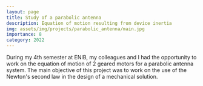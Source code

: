 ```yaml
---
layout: page
title: Study of a parabolic antenna
description: Equation of motion resulting from device inertia
img: assets/img/projects/parabolic_antenna/main.jpg
importance: 8
category: 2022
---
```

During my 4th semester at ENIB, my colleagues and I had the opportunity to work on the equation of motion of 2 geared motors for a parabolic antenna system. The main objective of this project was to work on the use of the Newton's second law in the design of a mechanical solution.
